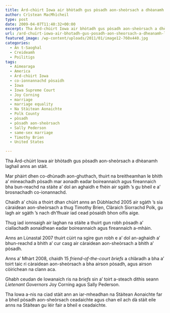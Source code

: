 ```yaml
---
title: Àrd-chùirt Iowa air bhòtadh gus pòsadh aon-sheòrsach a dhèanamh laghail
author: Crìstean MacMhìcheil
type: post
date: 2009-04-07T11:40:32+00:00
excerpt: Tha Àrd-chùirt Iowa air bhòtadh gus pòsadh aon-sheòrsach a dhèanamh laghail anns an stàit.
url: /ard-chuirt-iowa-air-bhotadh-gus-posadh-aon-sheorsach-a-dheanamh-laghail/
featured_image: /wp-content/uploads/2011/01/image12-760x440.jpg
categories:
  - An t-Saoghal
  - Creideamh
  - Poilitigs
tags:
  - Aimearaga
  - America
  - Àrd-chùirt Iowa
  - co-ionnannachd pòsaidh
  - Iowa
  - Iowa Supreme Court
  - Joy Corning
  - marriage
  - marriage equality
  - Na Stàitean Aonaichte
  - Polk County
  - pòsadh
  - pòsadh aon-sheòrsach
  - Sally Pederson
  - same-sex marriage
  - Timothy Brien
  - United States

---
```

Tha Àrd-chùirt Iowa air bhòtadh gus pòsadh aon-sheòrsach a dhèanamh laghail anns an stàit.

Mar phàirt dhen co-dhùnadh aon-ghuthach, thuirt na breitheamhan le bhith a&#8217; mìneachadh pòsadh mar aonadh eadar boireannaich agus fireannaich bha bun-reachd na stàite a&#8217; dol an aghaidh e fhèin air sgàth &#8217;s gu bheil e a&#8217; brosnachadh co-ionannachd.

Chaidh a&#8217; chùis a thoirt dhan chùirt anns an Dùbhlachd 2005 air sgàth &#8217;s sia càraidean aon-sheòrsach a thug Timothy Brien, Clàraich Siorrachd Polk, gu lagh air sgàth &#8217;s nach dh&#8217;fhuair iad cead pòsaidh bhon oifis aige.

Thug iad ionnsaigh air laghan na stàite a thuirt gun robh pòsadh a&#8217; ciallachadh aonaidhean eadar boireannaich agus fireannaich a-mhàin.

Anns an Lùnastal 2007 thuirt cùirt na sgìre gun robh e a&#8217; dol an-aghaidh a&#8217; bhun-reachd a bhith a&#8217; cur casg air càraidean aon-sheòrsach a bhith a&#8217; pòsadh.

Anns a&#8217; Mhàrt 2008, chaidh 15 _friend-of-the-court briefs_ a chlàradh a bha a&#8217; toirt taic ri càraidean aon-sheòrsach a bha airson pòsadh, agus airson còirichean na clann aca.

Ghabh ceudan de Iowanaich ris na _briefs_ sin a&#8217; toirt a-steach dithis seann _Lietenant Governors_ Joy Corning agus Sally Pederson.

Tha Iowa a-nis na ciad stàit ann an iar-mheadhan na Stàitean Aonaichte far a bheil pòsadh aon-sheòrsach ceadaichte agus chan eil ach dà stàit eile anns na Stàitean gu lèir fair a bheil e ceadaichte.